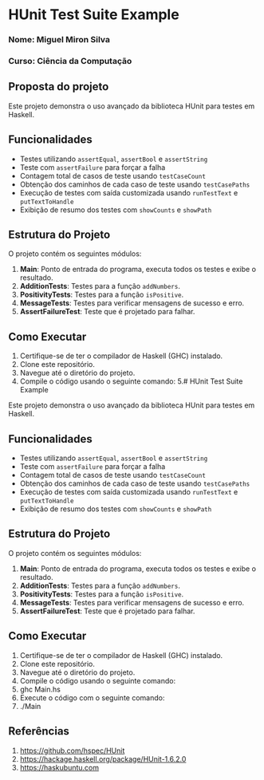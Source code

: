 # HUnit Test Suite Example

### Nome: Miguel Miron Silva
### Curso: Ciência da Computação

## Proposta do projeto

Este projeto demonstra o uso avançado da biblioteca HUnit para testes em Haskell.

## Funcionalidades

- Testes utilizando `assertEqual`, `assertBool` e `assertString`
- Teste com `assertFailure` para forçar a falha
- Contagem total de casos de teste usando `testCaseCount`
- Obtenção dos caminhos de cada caso de teste usando `testCasePaths`
- Execução de testes com saída customizada usando `runTestText` e `putTextToHandle`
- Exibição de resumo dos testes com `showCounts` e `showPath`

## Estrutura do Projeto

O projeto contém os seguintes módulos:

1. **Main**: Ponto de entrada do programa, executa todos os testes e exibe o resultado.
2. **AdditionTests**: Testes para a função `addNumbers`.
3. **PositivityTests**: Testes para a função `isPositive`.
4. **MessageTests**: Testes para verificar mensagens de sucesso e erro.
5. **AssertFailureTest**: Teste que é projetado para falhar.

## Como Executar

1. Certifique-se de ter o compilador de Haskell (GHC) instalado.
2. Clone este repositório.
3. Navegue até o diretório do projeto.
4. Compile o código usando o seguinte comando:
5.# HUnit Test Suite Example

Este projeto demonstra o uso avançado da biblioteca HUnit para testes em Haskell.

## Funcionalidades

- Testes utilizando `assertEqual`, `assertBool` e `assertString`
- Teste com `assertFailure` para forçar a falha
- Contagem total de casos de teste usando `testCaseCount`
- Obtenção dos caminhos de cada caso de teste usando `testCasePaths`
- Execução de testes com saída customizada usando `runTestText` e `putTextToHandle`
- Exibição de resumo dos testes com `showCounts` e `showPath`

## Estrutura do Projeto

O projeto contém os seguintes módulos:

1. **Main**: Ponto de entrada do programa, executa todos os testes e exibe o resultado.
2. **AdditionTests**: Testes para a função `addNumbers`.
3. **PositivityTests**: Testes para a função `isPositive`.
4. **MessageTests**: Testes para verificar mensagens de sucesso e erro.
5. **AssertFailureTest**: Teste que é projetado para falhar.

## Como Executar

1. Certifique-se de ter o compilador de Haskell (GHC) instalado.
2. Clone este repositório.
3. Navegue até o diretório do projeto.
4. Compile o código usando o seguinte comando:
5. ghc Main.hs
6. Execute o código com o seguinte comando:
7. ./Main

## Referências

1. https://github.com/hspec/HUnit
2. https://hackage.haskell.org/package/HUnit-1.6.2.0
3. https://haskubuntu.com
